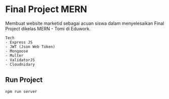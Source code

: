 # Final Project MERN

Membuat website marketid sebagai acuan siswa dalam menyelesaikan Final Project dikelas MERN - Tomi di Eduwork.

```
Tech
- Express JS
- JWT (Json Web Token)
- Mongoose
- Multer
- ValidatorJS
- Cloudnidary
```

## Run Project

```
npm run server
```
